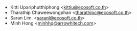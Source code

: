 - Kitti Upariphutthiphong \<<kittiu@ecosoft.co.th>\>
- Tharathip Chaweewongphan \<<tharathipc@ecosoft.co.th>\>
- Saran Lim. \<<saranl@ecosoft.co.th>\>
- Minh Hong \<<minhhq@arrowhitech.com>\>
